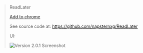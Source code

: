>ReadLater
>
>[Add to chrome](https://chrome.google.com/webstore/detail/read-later/nplngmgdacdfncdkpdomipkehfnbinfa)
>
>See source code at: https://github.com/napsternxg/ReadLater
>
>UI:
>
>![Version 2.0.1 Screenshot](http://napsternxg.github.io/ReadLater/images/Screenshot_2_0_1.JPG)
